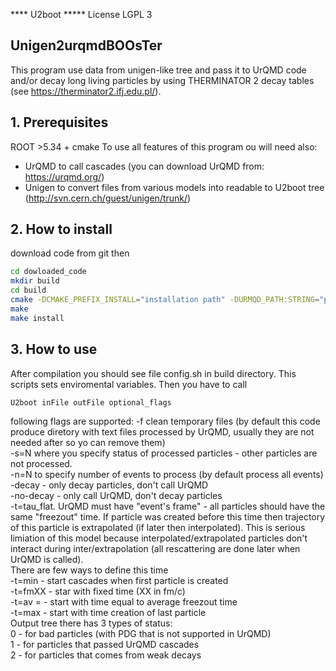 **** U2boot *****
License LGPL 3
## Unigen2urqmdBOOsTer
This program use data from unigen-like tree and pass it to UrQMD code and/or decay long living particles by using
THERMINATOR 2 decay tables (see https://therminator2.ifj.edu.pl/).
## 1. Prerequisites
ROOT >5.34 + cmake 
To use all features of this program ou will need also:
- UrQMD to call cascades (you can download UrQMD from: https://urqmd.org/)
- Unigen to convert files from various models into readable to U2boot tree (http://svn.cern.ch/guest/unigen/trunk/)

## 2. How to install
download code from git then
```bash
cd dowloaded_code
mkdir build
cd build 
cmake -DCMAKE_PREFIX_INSTALL="installation path" -DURMQD_PATH:STRING="path to urqmd model" ..
make 
make install
```
## 3. How to use
After compilation you should see file config.sh in build directory. This scripts sets enviromental variables.
Then you have to call 
```bash
U2boot inFile outFile optional_flags
```
following flags are supported:
-f clean temporary files (by default this code produce diretory with text files processed by UrQMD, usually they are not needed
after so yo can remove them)<br />
-s=N where you specify status of processed particles - other particles are not processed.<br />
-n=N to specify number of events to process (by default process all events)<br />
-decay - only decay particles, don't call UrQMD<br />
-no-decay - only call UrQMD, don't decay particles<br />
-t=tau_flat. UrQMD must have "event's frame" - all particles should have the same "freezout" time. If particle was created before this time then trajectory of this particle is extrapolated (if later then interpolated). This is serious limiation of this model because interpolated/extrapolated particles don't interact during inter/extrapolation (all rescattering are done later when UrQMD is called). <br />
There are few ways to define this time<br />
-t=min - start cascades when first particle is created <br />
-t=fmXX - star with fixed time (XX in fm/c) <br />
-t=av = - start with time equal to average freezout time<br />
-t=max - start with time creation of last particle<br />
Output tree there has 3 types of 
status:<br />
0 - for bad particles (with PDG that is not supported in UrQMD)<br />
1 - for particles that passed UrQMD cascades<br />
2 - for particles that comes from weak decays<br />
